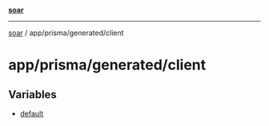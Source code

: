 [**soar**](../../../../README.md)

***

[soar](../../../../modules.md) / app/prisma/generated/client

# app/prisma/generated/client

## Variables

- [default](variables/default.md)
